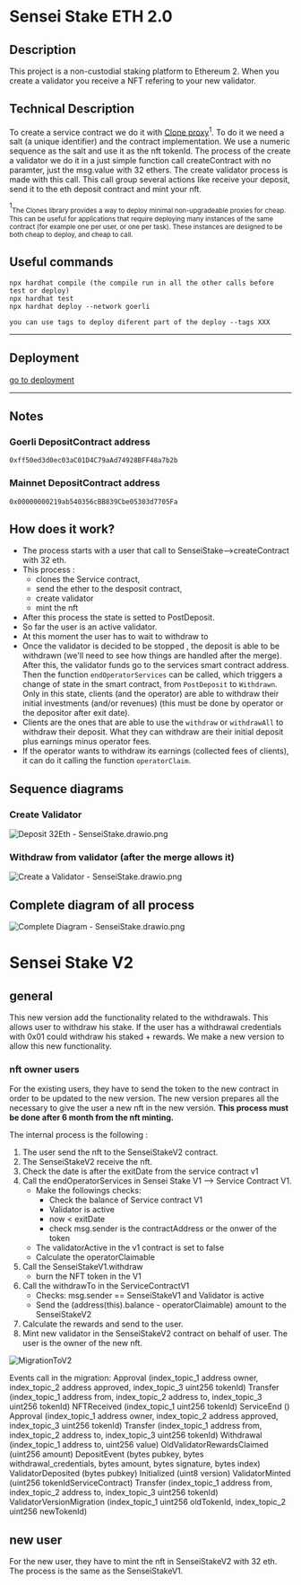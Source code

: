# Sensei Stake ETH 2.0

## Description

This project is a non-custodial staking platform to Ethereum 2. When you create a validator you receive a NFT refering to your new validator.

## Technical Description

To create a service contract we do it with [Clone proxy](#clone)<sup>1</sup>. To do it we need a salt (a unique identifier) and the contract implementation. We use a numeric sequence as the salt and use it as the nft tokenId.
The process of the create a validator we do it in a just simple function call createContract with no paramter, just the msg.value with 32 ethers.
The create validator process is made with this call. This call group several actions like receive your deposit, send it to the eth deposit contract and mint your nft.

<sup>1</sup><a name="clone"></a><sub>The Clones library provides a way to deploy minimal non-upgradeable proxies for cheap. This can be useful for applications that require deploying many instances of the same contract (for example one per user, or one per task). These instances are designed to be both cheap to deploy, and cheap to call.</sub>

## Useful commands

```shell
npx hardhat compile (the compile run in all the other calls before test or deploy)
npx hardhat test
npx hardhat deploy --network goerli

you can use tags to deploy diferent part of the deploy --tags XXX
```

---

## Deployment

[go to deployment](deployment.md)

---

## Notes

### Goerli **DepositContract** address

`0xff50ed3d0ec03aC01D4C79aAd74928BFF48a7b2b`

### Mainnet **DepositContract** address

`0x00000000219ab540356cBB839Cbe05303d7705Fa`

## How does it work?

- The process starts with a user that call to SenseiStake-->createContract with 32 eth.
- This process :
  - clones the Service contract,
  - send the ether to the desposit contract,
  - create validator
  - mint the nft
- After this process the state is setted to PostDeposit.
- So far the user is an active validator.
- At this moment the user has to wait to withdraw to
- Once the validator is decided to be stopped , the deposit is able to be withdrawn (we'll need to see how things are handled after the merge). After this, the validator funds go to the services smart contract address. Then the function `endOperatorServices` can be called, which triggers a change of state in the smart contract, from `PostDeposit` to `Withdrawn`. Only in this state, clients (and the operator) are able to withdraw their initial investments (and/or revenues) (this must be done by operator or the depositor after exit date).
- Clients are the ones that are able to use the `withdraw` or `withdrawAll` to withdraw their deposit. What they can withdraw are their initial deposit plus earnings minus operator fees.
- If the operator wants to withdraw its earnings (collected fees of clients), it can do it calling the function `operatorClaim`.

## Sequence diagrams

### Create Validator

![Deposit 32Eth - SenseiStake.drawio.png](readme_assets/CreateValidatorNFT.png)

### Withdraw from validator (after the merge allows it)

![Create a Validator - SenseiStake.drawio.png](readme_assets/WithdrawNFT.png)

## Complete diagram of all process

![Complete Diagram - SenseiStake.drawio.png](readme_assets/diagramaUIsenseistakeNFT.png)

# Sensei Stake V2

## general

This new version add the functionality related to the withdrawals. This allows user to withdraw his stake. If the user has a withdrawal credentials with 0x01 could withdraw his staked + rewards.
We make a new version to allow this new functionality.

### nft owner users

For the existing users, they have to send the token to the new contract in order to be updated to the new version. The new version prepares all the necessary to give the user a new nft in the new versión.
<b>This process must be done after 6 month from the nft minting.</b>

The internal process is the following :

1. The user send the nft to the SenseiStakeV2 contract.
2. The SenseiStakeV2 receive the nft.
3. Check the date is after the exitDate from the service contract v1
4. Call the endOperatorServices in Sensei Stake V1 --> Service Contract V1.
   - Make the followings checks:
     - Check the balance of Service contract V1
     - Validator is active
     - now < exitDate
     - check msg.sender is the contractAddress or the onwer of the token
   - The validatorActive in the v1 contract is set to false
   - Calculate the operatorClaimable
5. Call the SenseiStakeV1.withdraw
   - burn the NFT token in the V1
6. Call the withdrawTo in the ServiceContractV1
   - Checks: msg.sender == SenseiStakeV1 and Validator is active
   - Send the (address(this).balance - operatorClaimable) amount to the SenseiStakeV2
7. Calculate the rewards and send to the user.
8. Mint new validator in the SenseiStakeV2 contract on behalf of user. The user is the owner of the new nft.

![MigrationToV2](readme_assets/MigrationToV2.png)

Events call in the migration:
Approval (index_topic_1 address owner, index_topic_2 address approved, index_topic_3 uint256 tokenId)
Transfer (index_topic_1 address from, index_topic_2 address to, index_topic_3 uint256 tokenId)
NFTReceived (index_topic_1 uint256 tokenId)
ServiceEnd ()
Approval (index_topic_1 address owner, index_topic_2 address approved, index_topic_3 uint256 tokenId)
Transfer (index_topic_1 address from, index_topic_2 address to, index_topic_3 uint256 tokenId)
Withdrawal (index_topic_1 address to, uint256 value)
OldValidatorRewardsClaimed (uint256 amount)
DepositEvent (bytes pubkey, bytes withdrawal_credentials, bytes amount, bytes signature, bytes index)
ValidatorDeposited (bytes pubkey)
Initialized (uint8 version)
ValidatorMinted (uint256 tokenIdServiceContract)
Transfer (index_topic_1 address from, index_topic_2 address to, index_topic_3 uint256 tokenId)
ValidatorVersionMigration (index_topic_1 uint256 oldTokenId, index_topic_2 uint256 newTokenId)

## new user

For the new user, they have to mint the nft in SenseiStakeV2 with 32 eth. The process is the same as the SenseiStakeV1.
